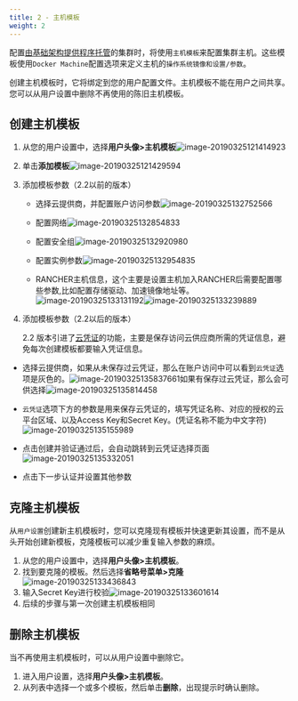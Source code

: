 ```yaml
---
title: 2 - 主机模板
weight: 2
---
```


配置[由基础架构提供程序托管](https://rancher.com/docs/rancher/v2.x/en/cluster-provisioning/rke-clusters/node-pools)的集群时，将使用`主机模板`来配置集群主机。这些模板使用`Docker Machine`配置选项来定义主机的`操作系统镜像和设置/参数`。

创建主机模板时，它将绑定到您的用户配置文件。主机模板不能在用户之间共享。您可以从用户设置中删除不再使用的陈旧主机模板。

## 创建主机模板

1. 从您的用户设置中，选择**用户头像>主机模板**![image-20190325121414923](assets/image-20190325121414923.png)

1. 单击**添加模板**![image-20190325121429594](assets/image-20190325121429594.png)

1. 添加模板参数（2.2以前的版本）

   - 选择云提供商，并配置账户访问参数![image-20190325132752566](assets/image-20190325132752566.png)

     

   - 配置网络![image-20190325132854833](assets/image-20190325132854833.png)

   - 配置安全组![image-20190325132920980](assets/image-20190325132920980.png)

   - 配置实例参数![image-20190325132954835](assets/image-20190325132954835.png)

   - RANCHER主机信息，这个主要是设置主机加入RANCHER后需要配置哪些参数,比如配置存储驱动、加速镜像地址等。![image-20190325133131192](assets/image-20190325133131192.png)![image-20190325133239889](assets/image-20190325133239889.png)

1. 添加模板参数（2.2以后的版本）

     2.2 版本引进了[云凭证](../cloud-credentials)的功能，主要是保存访问云供应商所需的凭证信息，避免每次创建模板都要输入凭证信息。

  - 选择云提供商，如果从未保存过云凭证，那么在账户访问中可以看到`云凭证`选项是灰色的。![image-20190325135837661](assets/image-20190325135837661.png)如果有保存过云凭证，那么会可供选择![image-20190325135814458](assets/image-20190325135814458.png)

  - `云凭证`选项下方的参数是用来保存云凭证的，填写凭证名称、对应的授权的云平台区域、以及Access Key和Secret Key。(凭证名称不能为中文字符)![image-20190325135155989](assets/image-20190325135155989.png)

  - 点击创建并验证通过后，会自动跳转到云凭证选择页面![image-20190325135332051](assets/image-20190325135332051.png)

  - 点击下一步认证并设置其他参数

    

## 克隆主机模板

从`用户设置`创建新主机模板时，您可以克隆现有模板并快速更新其设置，而不是从头开始创建新模板，克隆模板可以减少重复输入参数的麻烦。

1. 从您的用户设置中，选择**用户头像>主机模板**。
1. 找到要克隆的模板。然后选择**省略号菜单>克隆**![image-20190325133436843](assets/image-20190325133436843.png)
1. 输入Secret Key进行校验![image-20190325133601614](assets/image-20190325133601614.png)
1. 后续的步骤与第一次创建主机模板相同

## 删除主机模板

当不再使用主机模板时，可以从用户设置中删除它。

1. 进入用户设置，选择**用户头像>主机模板**。
1. 从列表中选择一个或多个模板，然后单击**删除**，出现提示时确认删除。